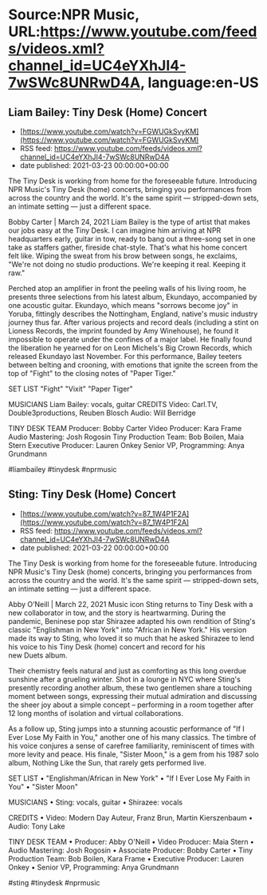 # Source:NPR Music, URL:https://www.youtube.com/feeds/videos.xml?channel_id=UC4eYXhJI4-7wSWc8UNRwD4A, language:en-US

## Liam Bailey: Tiny Desk (Home) Concert
 - [https://www.youtube.com/watch?v=FGWUGkSvyKM](https://www.youtube.com/watch?v=FGWUGkSvyKM)
 - RSS feed: https://www.youtube.com/feeds/videos.xml?channel_id=UC4eYXhJI4-7wSWc8UNRwD4A
 - date published: 2021-03-23 00:00:00+00:00

The Tiny Desk is working from home for the foreseeable future. Introducing NPR Music's Tiny Desk (home) concerts, bringing you performances from across the country and the world. It's the same spirit — stripped-down sets, an intimate setting — just a different space.

Bobby Carter | March 24, 2021
Liam Bailey is the type of artist that makes our jobs easy at the Tiny Desk. I can imagine him arriving at NPR headquarters early, guitar in tow, ready to bang out a three-song set in one take as staffers gather, fireside chat-style. That's what his home concert felt like. Wiping the sweat from his brow between songs, he exclaims, "We're not doing no studio productions. We're keeping it real. Keeping it raw."

Perched atop an amplifier in front the peeling walls of his living room, he presents three selections from his latest album, Ekundayo, accompanied by one acoustic guitar. Ekundayo, which means "sorrows become joy" in Yoruba, fittingly describes the Nottingham, England, native's music industry journey thus far. After various projects and record deals (including a stint on Lioness Records, the imprint founded by Amy Winehouse), he found it impossible to operate under the confines of a major label. He finally found the liberation he yearned for on Leon Michels's Big Crown Records, which released Ekundayo last November. For this performance, Bailey teeters between belting and crooning, with emotions that ignite the screen from the top of "Fight" to the closing notes of "Paper Tiger."

SET LIST
"Fight"
"Vixit"
"Paper Tiger"

MUSICIANS
Liam Bailey: vocals, guitar
CREDITS
Video: Carl.TV, Double3productions, Reuben Blosch
Audio: Will Berridge

TINY DESK TEAM
Producer: Bobby Carter
Video Producer: Kara Frame
Audio Mastering: Josh Rogosin
Tiny Production Team: Bob Boilen, Maia Stern
Executive Producer: Lauren Onkey
Senior VP, Programming: Anya Grundmann

#liambailey #tinydesk #nprmusic

## Sting: Tiny Desk (Home) Concert
 - [https://www.youtube.com/watch?v=87_1W4P1F2A](https://www.youtube.com/watch?v=87_1W4P1F2A)
 - RSS feed: https://www.youtube.com/feeds/videos.xml?channel_id=UC4eYXhJI4-7wSWc8UNRwD4A
 - date published: 2021-03-22 00:00:00+00:00

The Tiny Desk is working from home for the foreseeable future. Introducing NPR Music's Tiny Desk (home) concerts, bringing you performances from across the country and the world. It's the same spirit — stripped-down sets, an intimate setting — just a different space.

Abby O’Neill | March 22, 2021
Music icon Sting returns to Tiny Desk with a new collaborator in tow, and the story is heartwarming. During the pandemic, Beninese pop star Shirazee adapted his own rendition of Sting's classic "Englishman in New York" into "African in New York." His version made its way to Sting, who loved it so much that he asked Shirazee to lend his voice to his Tiny Desk (home) concert and record for his new Duets album.

Their chemistry feels natural and just as comforting as this long overdue sunshine after a grueling winter. Shot in a lounge in NYC where Sting's presently recording another album, these two gentlemen share a touching moment between songs, expressing their mutual admiration and discussing the sheer joy about a simple concept – performing in a room together after 12 long months of isolation and virtual collaborations.

As a follow up, Sting jumps into a stunning acoustic performance of "If I Ever Lose My Faith in You," another one of his many classics. The timbre of his voice conjures a sense of carefree familiarity, reminiscent of times with more levity and peace. His finale, "Sister Moon," is a gem from his 1987 solo album, Nothing Like the Sun, that rarely gets performed live.

SET LIST
 • "Englishman/African in New York"
 • "If I Ever Lose My Faith in You"
 • "Sister Moon"

MUSICIANS
 • Sting: vocals, guitar
 • Shirazee: vocals

CREDITS
 • Video: Modern Day Auteur, Franz Brun, Martin Kierszenbaum
 • Audio: Tony Lake

TINY DESK TEAM
 • Producer: Abby O'Neill
 • Video Producer: Maia Stern
 • Audio Mastering: Josh Rogosin
 • Associate Producer: Bobby Carter
 • Tiny Production Team: Bob Boilen, Kara Frame
 • Executive Producer: Lauren Onkey
 • Senior VP, Programming: Anya Grundmann

#sting #tinydesk #nprmusic

